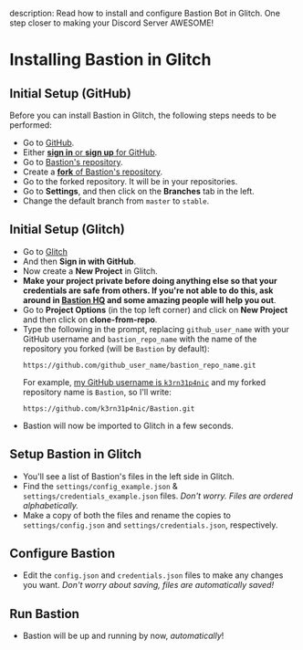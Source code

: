 description: Read how to install and configure Bastion Bot in Glitch. One step closer to making your Discord Server AWESOME!

# Installing Bastion in Glitch

## Initial Setup (GitHub)
Before you can install Bastion in Glitch, the following steps needs to be
performed:

  * Go to [GitHub](https://git-scm.com/downloads).
  * Either [**sign in** or **sign up** for GitHub](https://github.com/login).
  * Go to [Bastion's repository](https://github.com/TheBastionBot/Bastion).
  * Create a [**fork** of Bastion's repository](https://github.com/TheBastionBot/Bastion/fork).
  * Go to the forked repository. It will be in your repositories.
  * Go to **Settings**, and then click on the **Branches** tab in the left.
  * Change the default branch from `master` to `stable`.

## Initial Setup (Glitch)
  * Go to [Glitch](https://glitch.com)
  * And then **Sign in with GitHub**.
  * Now create a **New Project** in Glitch.
  * **Make your project private before doing anything else so that your
    credentials are safe from others. If you're not able to do this, ask around
    in [Bastion HQ](https://discord.gg/fzx8fkt) and some amazing people will
    help you out**.
  * Go to **Project Options** (in the top left corner) and click on **New
    Project** and then click on **clone-from-repo**.
  * Type the following in the prompt, replacing `github_user_name` with your
    GitHub username and `bastion_repo_name` with the name of the repository
    you forked (will be `Bastion` by default):
    ```
    https://github.com/github_user_name/bastion_repo_name.git
    ```
    For example, [my GitHub username is `k3rn31p4nic`](https://github.com/k3rn31p4nic)
    and my forked repository name is `Bastion`, so I'll write:
    ```
    https://github.com/k3rn31p4nic/Bastion.git
    ```
  * Bastion will now be imported to Glitch in a few seconds.


## Setup Bastion in Glitch
  * You'll see a list of Bastion's files in the left side in Glitch.
  * Find the `settings/config_example.json` &
    `settings/credentials_example.json` files. *Don't worry. Files are ordered
    alphabetically.*
  * Make a copy of both the files and rename the copies to `settings/config.json`
    and `settings/credentials.json`, respectively.

## Configure Bastion
  * Edit the `config.json` and `credentials.json` files to make any changes you
    want. *Don't worry about saving, files are automatically saved!*

## Run Bastion
- Bastion will be up and running by now, *automatically*!
